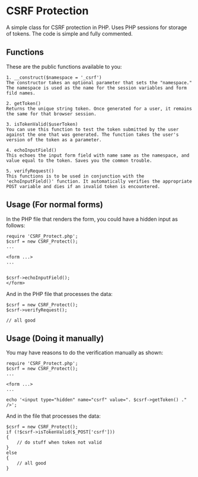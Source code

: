 # CSRF Protection

A simple class for CSRF protection in PHP. Uses PHP sessions for storage of tokens. The code is simple and fully commented.

## Functions

These are the public functions available to you:

    1. __construct($namespace = '_csrf')
    The constructor takes an optional parameter that sets the "namespace." The namespace is used as the name for the session variables and form fild names.
    
    2. getToken()
    Returns the unique string token. Once generated for a user, it remains the same for that browser session.
    
    3. isTokenValid($userToken)
    You can use this function to test the token submitted by the user against the one that was generated. The function takes the user's version of the token as a parameter.
    
    4. echoInputField()
    This echoes the input form field with name same as the namespace, and value equal to the token. Saves you the common trouble.
    
    5. verifyRequest()
    This functions is to be used in conjunction with the 'echoInputField()' function. It automatically verifies the appropriate POST variable and dies if an invalid token is encountered.
    
## Usage (For normal forms)

In the PHP file that renders the form, you could have a hidden input as follows:

    require 'CSRF_Protect.php';
    $csrf = new CSRF_Protect();
    ...
    
    <form ...>
    ...
    
    
    $csrf->echoInputField();
    </form>
    
And in the PHP file that processes the data:

    $csrf = new CSRF_Protect();
    $csrf->verifyRequest();
    
    // all good
    
    
## Usage (Doing it manually)

You may have reasons to do the verification manually as shown:

    require 'CSRF_Protect.php';
    $csrf = new CSRF_Protect();
    ...
    
    <form ...>
    ...
    
    echo '<input type="hidden" name="csrf" value=". $csrf->getToken() ." />';
    
And in the file that processes the data:

    $csrf = new CSRF_Protect();
    if (!$csrf->isTokenValid($_POST['csrf']))
    {
        // do stuff when token not valid
    }
    else
    {
        // all good
    }